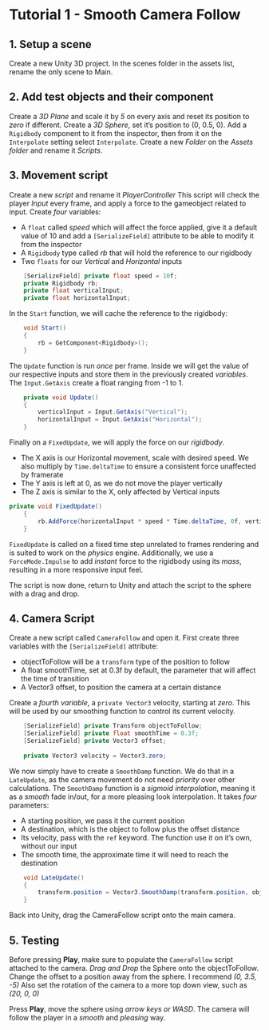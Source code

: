 # **Tutorial 1 - Smooth Camera Follow**

## 1. Setup a scene

Create a new Unity 3D project. In the scenes folder in the assets list, rename the only scene to Main.

## 2. Add test objects and their component

Create a *3D Plane* and scale it by *5* on every axis and reset its position to *zero* if different.
Create a *3D Sphere*, set it’s position to (0, 0.5, 0). Add a `Rigidbody` component to it from the inspector, then from it on the `Interpolate` setting select `Interpolate`.
Create a new *Folder* on the *Assets folder* and rename it *Scripts*.

## 3. Movement script

Create a new *script* and rename it *PlayerController*
This script will check the player *Input* every frame, and apply a force to the gameobject related to input.
Create *four* variables:

* A `float` called *speed* which will affect the force applied, give it a default value of 10 and add a `[SerializeField]` attribute to be able to modify it from the inspector
* A `Rigidbody` type called *rb* that will hold the reference to our rigidbody
* Two `floats` for our *Vertical* and *Horizontal* inputs

```c#
	[SerializeField] private float speed = 10f;
	private Rigidbody rb;
	private float verticalInput;
	private float horizontalInput;
```

In the `Start` function, we will cache the reference to the rigidbody:

```c#
	void Start()
	{
		rb = GetComponent<Rigidbody>();
	}
```

The `Update` function is run *once* per frame. Inside we will get the value of our respective inputs and store them in the previously created *variables*. The `Input.GetAxis` create a float ranging from -1 to 1.

```c#
	private void Update()
	{
		verticalInput = Input.GetAxis("Vertical");
		horizontalInput = Input.GetAxis("Horizontal");
	}
```

Finally on a `FixedUpdate`, we will apply the force on our *rigidbody*.

* The X axis is our Horizontal movement, scale with desired speed. We also multiply by `Time.deltaTime` to ensure a consistent force unaffected by framerate
* The Y axis is left at 0, as we do not move the player vertically
* The Z axis is similar to the X, only affected by Vertical inputs

```c#
private void FixedUpdate()
	{
		rb.AddForce(horizontalInput * speed * Time.deltaTime, 0f, verticalInput * speed * Time.deltaTime, ForceMode.Impulse);
	}
```

`FixedUpdate` is called on a fixed time step unrelated to frames rendering and is suited to work on the *physics* engine.
Additionally, we use a `ForceMode.Impulse` to add *instant* force to the rigidbody using its *mass*, resulting in a more responsive input feel.

The script is now done, return to Unity and attach the script to the sphere with a drag and drop.

## 4. Camera Script

Create a new script called `CameraFollow` and open it.
First create three variables with the `[SerializeField]` attribute:

* objectToFollow will be a `transform` type of the position to follow
* A float smoothTime, set at 0.3f by default, the parameter that will affect the time of transition
* A Vector3 offset, to position the camera at a certain distance

Create a *fourth variable*, a `private Vector3` velocity, starting at *zero*. This will be used by our smoothing function to control its current velocity.

```c#
	[SerializeField] private Transform objectToFollow;
	[SerializeField] private float smoothTime = 0.3f;
	[SerializeField] private Vector3 offset;
	 
	private Vector3 velocity = Vector3.zero;
```

We now simply have to create a `SmoothDamp` function. We do that in a `LateUpdate`, as the camera movement do not need *priority* over other calculations.
The `SmoothDamp` function is a *sigmoid interpolation*, meaning it as a *smooth* fade in/out, for a more pleasing look interpolation. It takes *four* parameters:

* A starting position, we pass it the current position
* A destination, which is the object to follow plus the offset distance
* Its velocity, pass with the `ref` keyword. The function use it on it’s own, without our input
* The smooth time, the approximate time it will need to reach the destination

```c#
	void LateUpdate()
	{
		transform.position = Vector3.SmoothDamp(transform.position, objectToFollow.position + offset, ref velocity, smoothTime);
	}
```

Back into Unity, drag the CameraFollow script onto the main camera.

## 5. Testing

Before pressing **Play**, make sure to populate the `CameraFollow` script attached to the camera.
*Drag and Drop* the Sphere onto the objectToFollow.
Change the offset to a position away from the sphere. I recommend *(0, 3.5, -5)*
Also set the rotation of the camera to a more top down view, such as *(20, 0, 0)*

Press **Play**, move the sphere using *arrow keys or WASD*. The camera will follow the player in a *smooth* and *pleasing* way.
